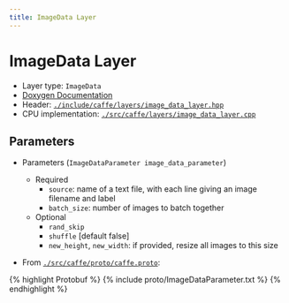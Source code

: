 ```yaml
---
title: ImageData Layer
---
```


# ImageData Layer

* Layer type: `ImageData`
* [Doxygen Documentation](http://caffe.berkeleyvision.org/doxygen/classcaffe_1_1ImageDataLayer.html)
* Header: [`./include/caffe/layers/image_data_layer.hpp`](https://github.com/BVLC/caffe/blob/master/include/caffe/layers/image_data_layer.hpp)
* CPU implementation: [`./src/caffe/layers/image_data_layer.cpp`](https://github.com/BVLC/caffe/blob/master/src/caffe/layers/image_data_layer.cpp)

## Parameters

* Parameters (`ImageDataParameter image_data_parameter`)
    - Required
        - `source`: name of a text file, with each line giving an image filename and label
        - `batch_size`: number of images to batch together
    - Optional
        - `rand_skip`
        - `shuffle` [default false]
        - `new_height`, `new_width`: if provided, resize all images to this size

* From [`./src/caffe/proto/caffe.proto`](https://github.com/BVLC/caffe/blob/master/src/caffe/proto/caffe.proto):

{% highlight Protobuf %}
{% include proto/ImageDataParameter.txt %}
{% endhighlight %}
